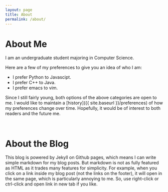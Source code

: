 ```yaml
---
layout: page
title: About
permalink: /about/
---
```


About Me
========

I am an undergraduate student majoring in Computer Science.

Here are a few of my preferences to give you an idea of who I am:

- I prefer Python to Javascipt.
- I prefer C++ to Java.
- I prefer emacs to vim.

Since I still fairly young, both options of the above categories are
open to me. I would like to maintain a [history]({{ site.baseurl }}/preferences)
of how my preferences change over time. Hopefully, it would be
of interest to both readers and the future me.


<br>

About the Blog
==============

This blog is powered by Jekyll on Github pages, which means I can
write simple markdown for my blog posts. But markdown is not as
fully featured as HTML as it trades many features for simplicity.
For example, when you click on a link inside my blog post (not the
links on the footer), it will open in the same page, which is
particularly annoying to me. So, use right-click or ctrl-click and
open link in new tab if you like.
